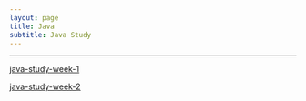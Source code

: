 ```yaml
---
layout: page
title: Java
subtitle: Java Study
---
```


------

[java-study-week-1](_posts/2020-12-25-java-study-1.md)

[java-study-week-2](_posts/2020-12-30-java-study-2.md)
